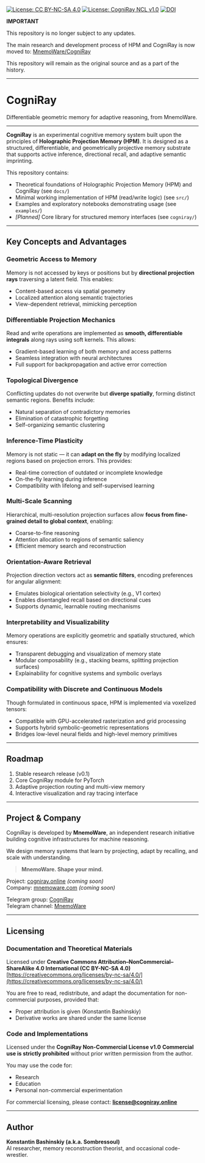 [![License: CC BY-NC-SA 4.0](https://img.shields.io/badge/doc%20license-CC--BY--NC--SA--4.0-lightgrey.svg)](https://creativecommons.org/licenses/by-nc-sa/4.0/)
[![License: CogniRay NCL v1.0](https://img.shields.io/badge/code%20license-CogniRay--NCL--v1.0-blue)](https://github.com/MnemoWare/CogniRay/blob/main/LICENSE_CODE)
[![DOI](https://zenodo.org/badge/DOI/10.5281/zenodo.15712780.svg)](https://doi.org/10.5281/zenodo.15712780)

**IMPORTANT**  

This repository is no longer subject to any updates.  

The main research and development process of HPM and CogniRay is now moved to: [MnemoWare/CogniRay](https://github.com/MnemoWare/CogniRay)  

This repository will remain as the original source and as a part of the history.  

---

# CogniRay

Differentiable geometric memory for adaptive reasoning, from MnemoWare.

---

**CogniRay** is an experimental cognitive memory system built upon the principles of **Holographic Projection Memory (HPM)**.
It is designed as a structured, differentiable, and geometrically projective memory substrate that supports active inference,
directional recall, and adaptive semantic imprinting.

This repository contains:

* Theoretical foundations of Holographic Projection Memory (HPM) and CogniRay (see `docs/`)
* Minimal working implementation of HPM (read/write logic) (see `src/`)
* Examples and exploratory notebooks demonstrating usage (see `examples/`)
* *[Planned]* Core library for structured memory interfaces (see `cogniray/`)

---

## Key Concepts and Advantages

### **Geometric Access to Memory**

Memory is not accessed by keys or positions but by **directional projection rays** traversing a latent field. This enables:

* Content-based access via spatial geometry
* Localized attention along semantic trajectories
* View-dependent retrieval, mimicking perception

### **Differentiable Projection Mechanics**

Read and write operations are implemented as **smooth, differentiable integrals** along rays using soft kernels. This allows:

* Gradient-based learning of both memory and access patterns
* Seamless integration with neural architectures
* Full support for backpropagation and active error correction

### **Topological Divergence**

Conflicting updates do not overwrite but **diverge spatially**, forming distinct semantic regions. Benefits include:

* Natural separation of contradictory memories
* Elimination of catastrophic forgetting
* Self-organizing semantic clustering

### **Inference-Time Plasticity**

Memory is not static — it can **adapt on the fly** by modifying localized regions based on projection errors. This provides:

* Real-time correction of outdated or incomplete knowledge
* On-the-fly learning during inference
* Compatibility with lifelong and self-supervised learning

### **Multi-Scale Scanning**

Hierarchical, multi-resolution projection surfaces allow **focus from fine-grained detail to global context**, enabling:

* Coarse-to-fine reasoning
* Attention allocation to regions of semantic saliency
* Efficient memory search and reconstruction

### **Orientation-Aware Retrieval**

Projection direction vectors act as **semantic filters**, encoding preferences for angular alignment:

* Emulates biological orientation selectivity (e.g., V1 cortex)
* Enables disentangled recall based on directional cues
* Supports dynamic, learnable routing mechanisms

### **Interpretability and Visualizability**

Memory operations are explicitly geometric and spatially structured, which ensures:

* Transparent debugging and visualization of memory state
* Modular composability (e.g., stacking beams, splitting projection surfaces)
* Explainability for cognitive systems and symbolic overlays

### **Compatibility with Discrete and Continuous Models**

Though formulated in continuous space, HPM is implemented via voxelized tensors:

* Compatible with GPU-accelerated rasterization and grid processing
* Supports hybrid symbolic-geometric representations
* Bridges low-level neural fields and high-level memory primitives

---

## Roadmap

1. Stable research release (v0.1)
2. Core CogniRay module for PyTorch
3. Adaptive projection routing and multi-view memory
4. Interactive visualization and ray tracing interface

---

## Project & Company

CogniRay is developed by **MnemoWare**, an independent research initiative building cognitive infrastructures for machine reasoning.

We design memory systems that learn by projecting, adapt by recalling, and scale with understanding.

> **MnemoWare. Shape your mind.**

Project: [cogniray.online](https://cogniray.online) *(coming soon)*  
Company: [mnemoware.com](https://mnemoware.com) *(coming soon)*  

Telegram group: [CogniRay](https://t.me/CogniRay)  
Telegram channel: [MnemoWare](https://t.me/MnemoWare)  

---

## Licensing

### **Documentation and Theoretical Materials**

Licensed under **Creative Commons Attribution–NonCommercial–ShareAlike 4.0 International (CC BY-NC-SA 4.0)**
[https://creativecommons.org/licenses/by-nc-sa/4.0/](https://creativecommons.org/licenses/by-nc-sa/4.0/)

You are free to read, redistribute, and adapt the documentation for non-commercial purposes, provided that:

* Proper attribution is given (Konstantin Bashinskiy)
* Derivative works are shared under the same license

### **Code and Implementations**

Licensed under the **CogniRay Non-Commercial License v1.0**
**Commercial use is strictly prohibited** without prior written permission from the author.

You may use the code for:

* Research
* Education
* Personal non-commercial experimentation

For commercial licensing, please contact: **[license@cogniray.online](mailto:license@cogniray.online)**

---

## Author

**Konstantin Bashinskiy (a.k.a. Sombressoul)**  
AI researcher, memory reconstruction theorist, and occasional code-wrestler.
